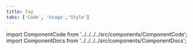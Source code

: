 ```yaml
---
title: Tag
tabs: ['Code', 'Usage','Style']
---
```


import ComponentCode from '../../../../src/components/ComponentCode';
import ComponentDocs from '../../../../src/components/ComponentDocs';


<ComponentCode
    name="Tag"
    component="tag" 
    variation="tag"
    experimental="true"
    hasReactVersion="true"
    >
</ComponentCode>
<ComponentDocs component="tag" experimental="true"></ComponentDocs>
